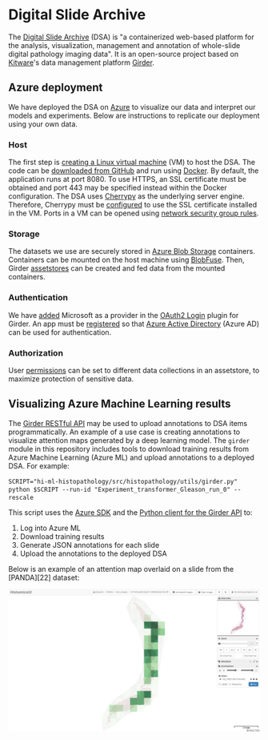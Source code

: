 # Digital Slide Archive

The [Digital Slide Archive][1] (DSA) is "a containerized web-based platform for the analysis, visualization, management and
annotation of whole-slide digital pathology imaging data".
It is an open-source project based on [Kitware][11]'s data management platform [Girder][10].

## Azure deployment

We have deployed the DSA on [Azure][2] to visualize our data and interpret our models and experiments.
Below are instructions to replicate our deployment using your own data.

### Host

The first step is [creating a Linux virtual machine][4] (VM) to host the DSA.
The code can be [downloaded from GitHub][5] and run using [Docker][6].
By default, the application runs at port 8080.
To use HTTPS, an SSL certificate must be obtained and port 443 may be specified instead within the Docker configuration.
The DSA uses [Cherrypy][8] as the underlying server engine.
Therefore, Cherrypy must be [configured][9] to use the SSL certificate installed in the VM.
Ports in a VM can be opened using [network security group rules][7].

### Storage

The datasets we use are securely stored in [Azure Blob Storage][3] containers.
Containers can be mounted on the host machine using [BlobFuse][13].
Then, Girder [assetstores][12] can be created and fed data from the mounted containers.

### Authentication

We have [added][14] Microsoft as a provider in the [OAuth2 Login][15] plugin for Girder.
An app must be [registered][16] so that [Azure Active Directory][17] (Azure AD) can be used for authentication.

### Authorization

User [permissions][18] can be set to different data collections in an assetstore, to maximize protection of sensitive data.

## Visualizing Azure Machine Learning results

The [Girder RESTful API][19] may be used to upload annotations to DSA items programmatically.
An example of a use case is creating annotations to visualize attention maps generated by a deep learning model.
The `girder` module in this repository includes tools to download training results from Azure Machine Learning (Azure ML) and
upload annotations to a deployed DSA.
For example:

```shell
SCRIPT="hi-ml-histopathology/src/histopathology/utils/girder.py"
python $SCRIPT --run-id "Experiment_transformer_Gleason_run_0" --rescale
```

This script uses the [Azure SDK][20] and the [Python client for the Girder API][21] to:

1. Log into Azure ML
2. Download training results
3. Generate JSON annotations for each slide
4. Upload the annotations to the deployed DSA

Below is an example of an attention map overlaid on a slide from the [PANDA][22] dataset:

![Attention map on slide from PANDA](./dsa_heatmap.png)

[1]: https://digitalslidearchive.github.io/digital_slide_archive/
[2]: https://azure.microsoft.com/
[3]: https://azure.microsoft.com/services/storage/blobs/
[4]: https://docs.microsoft.com/azure/virtual-machines/linux/quick-create-portal
[5]: https://github.com/DigitalSlideArchive/digital_slide_archive/blob/master/devops/README.rst
[6]: https://www.docker.com/
[7]: https://docs.microsoft.com/en-us/azure/virtual-machines/windows/nsg-quickstart-portal
[8]: https://docs.cherrypy.dev/en/latest/
[9]: https://docs.cherrypy.dev/en/latest/deploy.html#ssl-support
[10]: https://girder.readthedocs.io/
[11]: https://www.kitware.com/
[12]: https://girder.readthedocs.io/en/latest/user-guide.html#assetstores
[13]: https://github.com/Azure/azure-storage-fuse
[14]: https://github.com/girder/girder/pull/3393
[15]: https://girder.readthedocs.io/en/latest/plugins.html#oauth2-login
[16]: https://docs.microsoft.com/en-us/azure/active-directory/develop/quickstart-register-app
[17]: https://azure.microsoft.com/en-us/services/active-directory/
[18]: https://girder.readthedocs.io/en/stable/user-guide.html#permissions
[19]: https://girder.readthedocs.io/en/latest/api-docs.html
[20]: https://docs.microsoft.com/en-us/azure/developer/python/sdk/azure-sdk-overview
[21]: https://girder.readthedocs.io/en/latest/python-client.html#python-client
